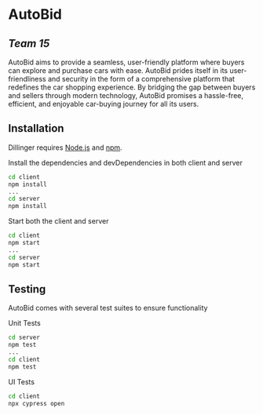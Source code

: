# AutoBid
## _Team 15_

AutoBid aims to provide a seamless, user-friendly platform where buyers can explore and purchase cars with ease. AutoBid prides itself in its user-friendliness and security in the form of a comprehensive platform that redefines the car shopping experience. By bridging the gap between buyers and sellers through modern technology, AutoBid promises a hassle-free, efficient, and enjoyable car-buying journey for all its users.

## Installation

Dillinger requires [Node.js](https://nodejs.org/) and [npm](https://docs.npmjs.com/about-npm).

Install the dependencies and devDependencies in both client and server

```sh
cd client
npm install
...
cd server
npm install
```

Start both the client and server

```sh
cd client
npm start
...
cd server
npm start
```

## Testing

AutoBid comes with several test suites to ensure functionality

Unit Tests

```sh
cd server
npm test
...
cd client
npm test
```

UI Tests

```sh
cd client
npx cypress open
```
